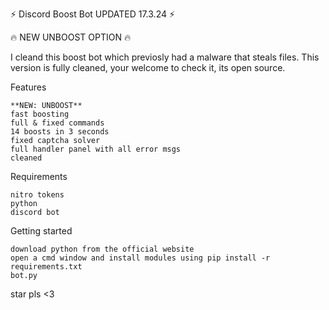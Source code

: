 ⚡️ Discord Boost Bot UPDATED 17.3.24 ⚡️

🔥 NEW UNBOOST OPTION 🔥

I cleand this boost bot which previosly had a malware that steals files.
This version is fully cleaned, your welcome to check it, its open source.

Features

    **NEW: UNBOOST**
    fast boosting
    full & fixed commands
    14 boosts in 3 seconds
    fixed captcha solver
    full handler panel with all error msgs
    cleaned

Requirements

    nitro tokens
    python
    discord bot

Getting started

    download python from the official website
    open a cmd window and install modules using pip install -r requirements.txt
    bot.py

star pls <3

